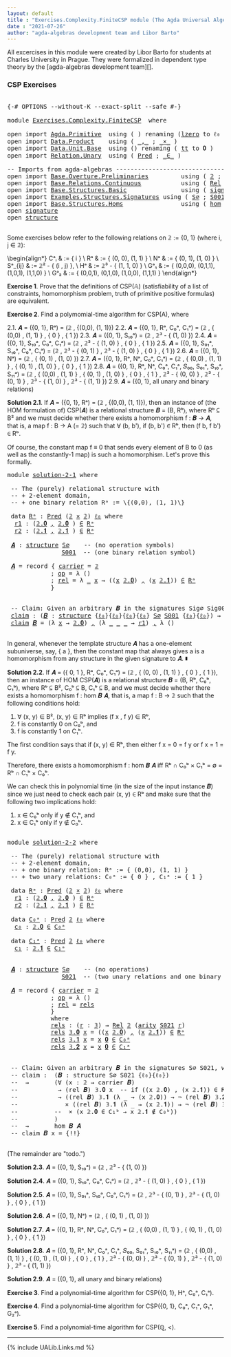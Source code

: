 ```yaml
---
layout: default
title : "Exercises.Complexity.FiniteCSP module (The Agda Universal Algebra Library)"
date : "2021-07-26"
author: "agda-algebras development team and Libor Barto"
---
```


All excercises in this module were created by Libor Barto for students at Charles University in Prague. They were formalized in dependent type theory by the [agda-algebras development team][].

### CSP Exercises

<pre class="Agda">

<a id="415" class="Symbol">{-#</a> <a id="419" class="Keyword">OPTIONS</a> <a id="427" class="Pragma">--without-K</a> <a id="439" class="Pragma">--exact-split</a> <a id="453" class="Pragma">--safe</a> <a id="460" class="Symbol">#-}</a>

<a id="465" class="Keyword">module</a> <a id="472" href="Exercises.Complexity.FiniteCSP.html" class="Module">Exercises.Complexity.FiniteCSP</a>  <a id="504" class="Keyword">where</a>

<a id="511" class="Keyword">open</a> <a id="516" class="Keyword">import</a> <a id="523" href="Agda.Primitive.html" class="Module">Agda.Primitive</a>  <a id="539" class="Keyword">using</a> <a id="545" class="Symbol">(</a> <a id="547" class="Symbol">)</a> <a id="549" class="Keyword">renaming</a> <a id="558" class="Symbol">(</a><a id="559" href="Agda.Primitive.html#764" class="Primitive">lzero</a> <a id="565" class="Symbol">to</a> <a id="568" class="Primitive">ℓ₀</a> <a id="571" class="Symbol">)</a>
<a id="573" class="Keyword">open</a> <a id="578" class="Keyword">import</a> <a id="585" href="Data.Product.html" class="Module">Data.Product</a>    <a id="601" class="Keyword">using</a> <a id="607" class="Symbol">(</a> <a id="609" href="Agda.Builtin.Sigma.html#236" class="InductiveConstructor Operator">_,_</a> <a id="613" class="Symbol">;</a> <a id="615" href="Data.Product.html#1167" class="Function Operator">_×_</a> <a id="619" class="Symbol">)</a>
<a id="621" class="Keyword">open</a> <a id="626" class="Keyword">import</a> <a id="633" href="Data.Unit.Base.html" class="Module">Data.Unit.Base</a>  <a id="649" class="Keyword">using</a> <a id="655" class="Symbol">()</a> <a id="658" class="Keyword">renaming</a> <a id="667" class="Symbol">(</a> <a id="669" href="Agda.Builtin.Unit.html#201" class="InductiveConstructor">tt</a> <a id="672" class="Symbol">to</a> <a id="675" class="InductiveConstructor">𝟎</a> <a id="677" class="Symbol">)</a>
<a id="679" class="Keyword">open</a> <a id="684" class="Keyword">import</a> <a id="691" href="Relation.Unary.html" class="Module">Relation.Unary</a>  <a id="707" class="Keyword">using</a> <a id="713" class="Symbol">(</a> <a id="715" href="Relation.Unary.html#1101" class="Function">Pred</a> <a id="720" class="Symbol">;</a> <a id="722" href="Relation.Unary.html#1523" class="Function Operator">_∈_</a> <a id="726" class="Symbol">)</a>

<a id="729" class="Comment">-- Imports from agda-algebras --------------------------------------------------------------</a>
<a id="822" class="Keyword">open</a> <a id="827" class="Keyword">import</a> <a id="834" href="Base.Overture.Preliminaries.html" class="Module">Base.Overture.Preliminaries</a>         <a id="870" class="Keyword">using</a> <a id="876" class="Symbol">(</a> <a id="878" href="Base.Overture.Preliminaries.html#3766" class="Datatype">𝟚</a> <a id="880" class="Symbol">;</a> <a id="882" href="Base.Overture.Preliminaries.html#3863" class="Datatype">𝟛</a> <a id="884" class="Symbol">)</a>
<a id="886" class="Keyword">open</a> <a id="891" class="Keyword">import</a> <a id="898" href="Base.Relations.Continuous.html" class="Module">Base.Relations.Continuous</a>           <a id="934" class="Keyword">using</a> <a id="940" class="Symbol">(</a> <a id="942" href="Base.Relations.Continuous.html#3942" class="Function">Rel</a> <a id="946" class="Symbol">)</a>
<a id="948" class="Keyword">open</a> <a id="953" class="Keyword">import</a> <a id="960" href="Base.Structures.Basic.html" class="Module">Base.Structures.Basic</a>               <a id="996" class="Keyword">using</a> <a id="1002" class="Symbol">(</a> <a id="1004" href="Base.Structures.Basic.html#1264" class="Record">signature</a> <a id="1014" class="Symbol">;</a> <a id="1016" href="Base.Structures.Basic.html#1598" class="Record">structure</a> <a id="1026" class="Symbol">)</a>
<a id="1028" class="Keyword">open</a> <a id="1033" class="Keyword">import</a> <a id="1040" href="Examples.Structures.Signatures.html" class="Module">Examples.Structures.Signatures</a> <a id="1071" class="Keyword">using</a> <a id="1077" class="Symbol">(</a> <a id="1079" href="Examples.Structures.Signatures.html#710" class="Function">S∅</a> <a id="1082" class="Symbol">;</a> <a id="1084" href="Examples.Structures.Signatures.html#1038" class="Function">S001</a> <a id="1089" class="Symbol">;</a> <a id="1091" href="Examples.Structures.Signatures.html#1293" class="Function">S021</a><a id="1095" class="Symbol">)</a>
<a id="1097" class="Keyword">open</a> <a id="1102" class="Keyword">import</a> <a id="1109" href="Base.Structures.Homs.html" class="Module">Base.Structures.Homs</a>                <a id="1145" class="Keyword">using</a> <a id="1151" class="Symbol">(</a> <a id="1153" href="Base.Structures.Homs.html#2869" class="Function">hom</a> <a id="1157" class="Symbol">)</a>
<a id="1159" class="Keyword">open</a> <a id="1164" href="Base.Structures.Basic.html#1264" class="Module">signature</a>
<a id="1174" class="Keyword">open</a> <a id="1179" href="Base.Structures.Basic.html#1598" class="Module">structure</a>

</pre>

Some exercises below refer to the following relations on 𝟚 := \{0, 1\} (where i, j ∈ 𝟚):

\begin{align*}
 Cᵃᵢ    & := \{ i \}                             \\
 Rᵃ    & := \{ (0, 0), (1, 1) \}                 \\
 Nᵃ    & := \{ (0, 1), (1, 0) \}                  \\
 Sᵃ_{ij}  & := 𝟚² - \{ (i , j) \},                    \\
 Hᵃ    & := 𝟚³ - \{ (1, 1, 0) \}                 \\
 Gᵃ₁   & := \{ (0,0,0), (0,1,1), (1,0,1), (1,1,0) \} \\
 Gᵃ₂   & := \{ (0,0,1), (0,1,0), (1,0,0), (1,1,1) \}
\end{align*}


**Exercise 1**. Prove that the definitions of CSP(𝔸) (satisfiability of a list of constraints, homomorphism   problem, truth of primitive positive formulas) are equivalent.


**Exercise 2**. Find a polymomial-time algorithm for CSP(A), where

2.1. 𝑨 = ({0, 1}, Rᵃ) = (𝟚 , \{(0,0), (1, 1)\})
2.2. 𝑨 = ({0, 1}, Rᵃ, C₀ᵃ, C₁ᵃ) = (𝟚 , \{ (0,0) , (1, 1) \} , \{ 0 \} , \{ 1 \})
2.3. 𝑨 = ({0, 1}, S₁₀ᵃ) = (𝟚 , 𝟚³ - \{ (1, 0) \})
2.4. 𝑨 = ({0, 1}, S₁₀ᵃ, C₀ᵃ, C₁ᵃ) = (𝟚 , 𝟚³ - \{ (1, 0) \} , \{ 0 \} , \{ 1 \})
2.5. 𝑨 = ({0, 1}, S₀₁ᵃ, S₁₀ᵃ, C₀ᵃ, C₁ᵃ) = (𝟚 , 𝟚³ - \{ (0, 1) \} , 𝟚³ - \{ (1, 0) \} , \{ 0 \} , \{ 1 \})
2.6. 𝑨 = ({0, 1}, Nᵃ) = (𝟚 , \{ (0, 1) , (1, 0) \})
2.7. 𝑨 = ({0, 1}, Rᵃ, Nᵃ, C₀ᵃ, C₁ᵃ) = (𝟚 , \{ (0,0) , (1, 1) \} , \{ (0, 1) , (1, 0) \} , \{ 0 \} , \{ 1 \})
2.8. 𝑨 = ({0, 1}, Rᵃ, Nᵃ, C₀ᵃ, C₁ᵃ, 𝑆₀₀, S₀₁ᵃ, S₁₀ᵃ, S₁₁ᵃ) = (𝟚 , \{ (0,0) , (1, 1) \} , \{ (0, 1) , (1, 0) \} , \{ 0 \} , \{ 1 \} , 𝟚³ - \{ (0, 0) \} , 𝟚³ - \{ (0, 1) \} , 𝟚³ - \{ (1, 0) \} , 𝟚³ - \{ (1, 1) \})
2.9. 𝑨 = ({0, 1}, all unary and binary relations)



**Solution 2.1**. If 𝑨 = ({0, 1}, Rᵃ) = (𝟚 , \{(0,0), (1, 1)\}), then an instance of (the HOM
formulation of) CSP(𝑨) is a relational structure 𝑩 = (B, Rᵇ⟩, where Rᵇ ⊆ B² and we must decide
whether there exists a homomorphism f : 𝑩 → 𝑨, that is, a map f : B → A (= 𝟚) such that
∀ (b, b'), if (b, b') ∈ Rᵇ, then (f b, f b') ∈ Rᵇ.

Of course, the constant map f ≡ 0 that sends every element of B to 0 (as well as the
constantly-1 map) is such a homomorphism.  Let's prove this formally.

<pre class="Agda">
<a id="3229" class="Keyword">module</a> <a id="solution-2-1"></a><a id="3236" href="Exercises.Complexity.FiniteCSP.html#3236" class="Module">solution-2-1</a> <a id="3249" class="Keyword">where</a>

 <a id="3257" class="Comment">-- The (purely) relational structure with</a>
 <a id="3300" class="Comment">-- + 2-element domain,</a>
 <a id="3324" class="Comment">-- + one binary relation Rᵃ := \{(0,0), (1, 1)\}</a>

 <a id="3375" class="Keyword">data</a> <a id="solution-2-1.Rᵃ"></a><a id="3380" href="Exercises.Complexity.FiniteCSP.html#3380" class="Datatype">Rᵃ</a> <a id="3383" class="Symbol">:</a> <a id="3385" href="Relation.Unary.html#1101" class="Function">Pred</a> <a id="3390" class="Symbol">(</a><a id="3391" href="Base.Overture.Preliminaries.html#3766" class="Datatype">𝟚</a> <a id="3393" href="Data.Product.html#1167" class="Function Operator">×</a> <a id="3395" href="Base.Overture.Preliminaries.html#3766" class="Datatype">𝟚</a><a id="3396" class="Symbol">)</a> <a id="3398" href="Exercises.Complexity.FiniteCSP.html#568" class="Primitive">ℓ₀</a> <a id="3401" class="Keyword">where</a>
  <a id="solution-2-1.Rᵃ.r1"></a><a id="3409" href="Exercises.Complexity.FiniteCSP.html#3409" class="InductiveConstructor">r1</a> <a id="3412" class="Symbol">:</a> <a id="3414" class="Symbol">(</a><a id="3415" href="Base.Overture.Preliminaries.html#3816" class="InductiveConstructor">𝟚.𝟎</a> <a id="3419" href="Agda.Builtin.Sigma.html#236" class="InductiveConstructor Operator">,</a> <a id="3421" href="Base.Overture.Preliminaries.html#3816" class="InductiveConstructor">𝟚.𝟎</a> <a id="3425" class="Symbol">)</a> <a id="3427" href="Relation.Unary.html#1523" class="Function Operator">∈</a> <a id="3429" href="Exercises.Complexity.FiniteCSP.html#3380" class="Datatype">Rᵃ</a>
  <a id="solution-2-1.Rᵃ.r2"></a><a id="3434" href="Exercises.Complexity.FiniteCSP.html#3434" class="InductiveConstructor">r2</a> <a id="3437" class="Symbol">:</a> <a id="3439" class="Symbol">(</a><a id="3440" href="Base.Overture.Preliminaries.html#3825" class="InductiveConstructor">𝟚.𝟏</a> <a id="3444" href="Agda.Builtin.Sigma.html#236" class="InductiveConstructor Operator">,</a> <a id="3446" href="Base.Overture.Preliminaries.html#3825" class="InductiveConstructor">𝟚.𝟏</a> <a id="3450" class="Symbol">)</a> <a id="3452" href="Relation.Unary.html#1523" class="Function Operator">∈</a> <a id="3454" href="Exercises.Complexity.FiniteCSP.html#3380" class="Datatype">Rᵃ</a>

 <a id="solution-2-1.𝑨"></a><a id="3459" href="Exercises.Complexity.FiniteCSP.html#3459" class="Function">𝑨</a> <a id="3461" class="Symbol">:</a> <a id="3463" href="Base.Structures.Basic.html#1598" class="Record">structure</a> <a id="3473" href="Examples.Structures.Signatures.html#710" class="Function">S∅</a>    <a id="3479" class="Comment">-- (no operation symbols)</a>
               <a id="3520" href="Examples.Structures.Signatures.html#1038" class="Function">S001</a>  <a id="3526" class="Comment">-- (one binary relation symbol)</a>

 <a id="3560" href="Exercises.Complexity.FiniteCSP.html#3459" class="Function">𝑨</a> <a id="3562" class="Symbol">=</a> <a id="3564" class="Keyword">record</a> <a id="3571" class="Symbol">{</a> <a id="3573" href="Base.Structures.Basic.html#1750" class="Field">carrier</a> <a id="3581" class="Symbol">=</a> <a id="3583" href="Base.Overture.Preliminaries.html#3766" class="Datatype">𝟚</a>
            <a id="3597" class="Symbol">;</a> <a id="3599" href="Base.Structures.Basic.html#1769" class="Field">op</a> <a id="3602" class="Symbol">=</a> <a id="3604" class="Symbol">λ</a> <a id="3606" class="Symbol">()</a>
            <a id="3621" class="Symbol">;</a> <a id="3623" href="Base.Structures.Basic.html#1853" class="Field">rel</a> <a id="3627" class="Symbol">=</a> <a id="3629" class="Symbol">λ</a> <a id="3631" href="Exercises.Complexity.FiniteCSP.html#3631" class="Bound">_</a> <a id="3633" href="Exercises.Complexity.FiniteCSP.html#3633" class="Bound">x</a> <a id="3635" class="Symbol">→</a> <a id="3637" class="Symbol">((</a><a id="3639" href="Exercises.Complexity.FiniteCSP.html#3633" class="Bound">x</a> <a id="3641" href="Base.Overture.Preliminaries.html#3816" class="InductiveConstructor">𝟚.𝟎</a><a id="3644" class="Symbol">)</a> <a id="3646" href="Agda.Builtin.Sigma.html#236" class="InductiveConstructor Operator">,</a> <a id="3648" class="Symbol">(</a><a id="3649" href="Exercises.Complexity.FiniteCSP.html#3633" class="Bound">x</a> <a id="3651" href="Base.Overture.Preliminaries.html#3825" class="InductiveConstructor">𝟚.𝟏</a><a id="3654" class="Symbol">))</a> <a id="3657" href="Relation.Unary.html#1523" class="Function Operator">∈</a> <a id="3659" href="Exercises.Complexity.FiniteCSP.html#3380" class="Datatype">Rᵃ</a>
            <a id="3674" class="Symbol">}</a>


 <a id="3679" class="Comment">-- Claim: Given an arbitrary 𝑩 in the signatures Sig∅ Sig001, we can construct a homomorphism from 𝑩 to 𝑨.</a>
 <a id="solution-2-1.claim"></a><a id="3787" href="Exercises.Complexity.FiniteCSP.html#3787" class="Function">claim</a> <a id="3793" class="Symbol">:</a> <a id="3795" class="Symbol">(</a><a id="3796" href="Exercises.Complexity.FiniteCSP.html#3796" class="Bound">𝑩</a> <a id="3798" class="Symbol">:</a> <a id="3800" href="Base.Structures.Basic.html#1598" class="Record">structure</a> <a id="3810" class="Symbol">{</a><a id="3811" href="Exercises.Complexity.FiniteCSP.html#568" class="Primitive">ℓ₀</a><a id="3813" class="Symbol">}{</a><a id="3815" href="Exercises.Complexity.FiniteCSP.html#568" class="Primitive">ℓ₀</a><a id="3817" class="Symbol">}{</a><a id="3819" href="Exercises.Complexity.FiniteCSP.html#568" class="Primitive">ℓ₀</a><a id="3821" class="Symbol">}{</a><a id="3823" href="Exercises.Complexity.FiniteCSP.html#568" class="Primitive">ℓ₀</a><a id="3825" class="Symbol">}</a> <a id="3827" href="Examples.Structures.Signatures.html#710" class="Function">S∅</a> <a id="3830" href="Examples.Structures.Signatures.html#1038" class="Function">S001</a> <a id="3835" class="Symbol">{</a><a id="3836" href="Exercises.Complexity.FiniteCSP.html#568" class="Primitive">ℓ₀</a><a id="3838" class="Symbol">}{</a><a id="3840" href="Exercises.Complexity.FiniteCSP.html#568" class="Primitive">ℓ₀</a><a id="3842" class="Symbol">})</a> <a id="3845" class="Symbol">→</a> <a id="3847" href="Base.Structures.Homs.html#2869" class="Function">hom</a> <a id="3851" href="Exercises.Complexity.FiniteCSP.html#3796" class="Bound">𝑩</a> <a id="3853" href="Exercises.Complexity.FiniteCSP.html#3459" class="Function">𝑨</a>
 <a id="3856" href="Exercises.Complexity.FiniteCSP.html#3787" class="Function">claim</a> <a id="3862" href="Exercises.Complexity.FiniteCSP.html#3862" class="Bound">𝑩</a> <a id="3864" class="Symbol">=</a> <a id="3866" class="Symbol">(λ</a> <a id="3869" href="Exercises.Complexity.FiniteCSP.html#3869" class="Bound">x</a> <a id="3871" class="Symbol">→</a> <a id="3873" href="Base.Overture.Preliminaries.html#3816" class="InductiveConstructor">𝟚.𝟎</a><a id="3876" class="Symbol">)</a> <a id="3878" href="Agda.Builtin.Sigma.html#236" class="InductiveConstructor Operator">,</a> <a id="3880" class="Symbol">(λ</a> <a id="3883" href="Exercises.Complexity.FiniteCSP.html#3883" class="Bound">_</a> <a id="3885" href="Exercises.Complexity.FiniteCSP.html#3885" class="Bound">_</a> <a id="3887" href="Exercises.Complexity.FiniteCSP.html#3887" class="Bound">_</a> <a id="3889" class="Symbol">→</a> <a id="3891" href="Exercises.Complexity.FiniteCSP.html#3409" class="InductiveConstructor">r1</a><a id="3893" class="Symbol">)</a> <a id="3895" href="Agda.Builtin.Sigma.html#236" class="InductiveConstructor Operator">,</a> <a id="3897" class="Symbol">λ</a> <a id="3899" class="Symbol">()</a>

</pre>

In general, whenever the template structure 𝑨 has a one-element subuniverse, say, \{ a \},
then the constant map that always gives a is a homomorphism from any structure in the given
signature to 𝑨. ∎



**Solution 2.2**. If 𝑨 = (\{ 0, 1 \}, Rᵃ, C₀ᵃ, C₁ᵃ) = (𝟚 , \{ (0, 0) , (1, 1) \} , \{ 0 \} , \{ 1 \}),
then an instance of HOM CSP(𝑨) is a relational structure 𝑩 = (B, Rᵇ, C₀ᵇ, C₁ᵇ), where
Rᵇ ⊆ B², C₀ᵇ ⊆ B, C₁ᵇ ⊆ B, and we must decide whether there exists a homomorphism
f : hom 𝑩 𝑨, that is, a map f : B → 𝟚 such that the following conditions hold:
 1. ∀ (x, y) ∈ B², (x, y) ∈ Rᵇ implies (f x , f y) ∈ Rᵇ,
 2. f is constantly 0 on C₀ᵇ, and
 3. f is constantly 1 on C₁ᵇ.

The first condition says that if (x, y) ∈ Rᵇ, then either f x = 0 = f y or f x = 1 = f y.

Therefore, there exists a homomorphism f : hom 𝑩 𝑨 iff Rᵇ ∩ C₀ᵇ × C₁ᵇ = ∅ = Rᵇ ∩ C₁ᵇ × C₀ᵇ.

We can check this in polynomial time (in the size of the input instance 𝑩) since we just need
to check each pair (x, y) ∈ Rᵇ and make sure that the following two implications hold:

 1.  x ∈ C₀ᵇ  only if  y ∉ C₁ᵇ, and
 2.  x ∈ C₁ᵇ  only if  y ∉ C₀ᵇ.

<pre class="Agda">

<a id="5040" class="Keyword">module</a> <a id="solution-2-2"></a><a id="5047" href="Exercises.Complexity.FiniteCSP.html#5047" class="Module">solution-2-2</a> <a id="5060" class="Keyword">where</a>

 <a id="5068" class="Comment">-- The (purely) relational structure with</a>
 <a id="5111" class="Comment">-- + 2-element domain,</a>
 <a id="5135" class="Comment">-- + one binary relation: Rᵃ := { (0,0), (1, 1) }</a>
 <a id="5186" class="Comment">-- + two unary relations: C₀ᵃ := { 0 } , C₁ᵃ := { 1 }</a>

 <a id="5242" class="Keyword">data</a> <a id="solution-2-2.Rᵃ"></a><a id="5247" href="Exercises.Complexity.FiniteCSP.html#5247" class="Datatype">Rᵃ</a> <a id="5250" class="Symbol">:</a> <a id="5252" href="Relation.Unary.html#1101" class="Function">Pred</a> <a id="5257" class="Symbol">(</a><a id="5258" href="Base.Overture.Preliminaries.html#3766" class="Datatype">𝟚</a> <a id="5260" href="Data.Product.html#1167" class="Function Operator">×</a> <a id="5262" href="Base.Overture.Preliminaries.html#3766" class="Datatype">𝟚</a><a id="5263" class="Symbol">)</a> <a id="5265" href="Exercises.Complexity.FiniteCSP.html#568" class="Primitive">ℓ₀</a> <a id="5268" class="Keyword">where</a>
  <a id="solution-2-2.Rᵃ.r1"></a><a id="5276" href="Exercises.Complexity.FiniteCSP.html#5276" class="InductiveConstructor">r1</a> <a id="5279" class="Symbol">:</a> <a id="5281" class="Symbol">(</a><a id="5282" href="Base.Overture.Preliminaries.html#3816" class="InductiveConstructor">𝟚.𝟎</a> <a id="5286" href="Agda.Builtin.Sigma.html#236" class="InductiveConstructor Operator">,</a> <a id="5288" href="Base.Overture.Preliminaries.html#3816" class="InductiveConstructor">𝟚.𝟎</a> <a id="5292" class="Symbol">)</a> <a id="5294" href="Relation.Unary.html#1523" class="Function Operator">∈</a> <a id="5296" href="Exercises.Complexity.FiniteCSP.html#5247" class="Datatype">Rᵃ</a>
  <a id="solution-2-2.Rᵃ.r2"></a><a id="5301" href="Exercises.Complexity.FiniteCSP.html#5301" class="InductiveConstructor">r2</a> <a id="5304" class="Symbol">:</a> <a id="5306" class="Symbol">(</a><a id="5307" href="Base.Overture.Preliminaries.html#3825" class="InductiveConstructor">𝟚.𝟏</a> <a id="5311" href="Agda.Builtin.Sigma.html#236" class="InductiveConstructor Operator">,</a> <a id="5313" href="Base.Overture.Preliminaries.html#3825" class="InductiveConstructor">𝟚.𝟏</a> <a id="5317" class="Symbol">)</a> <a id="5319" href="Relation.Unary.html#1523" class="Function Operator">∈</a> <a id="5321" href="Exercises.Complexity.FiniteCSP.html#5247" class="Datatype">Rᵃ</a>

 <a id="5326" class="Keyword">data</a> <a id="solution-2-2.C₀ᵃ"></a><a id="5331" href="Exercises.Complexity.FiniteCSP.html#5331" class="Datatype">C₀ᵃ</a> <a id="5335" class="Symbol">:</a> <a id="5337" href="Relation.Unary.html#1101" class="Function">Pred</a> <a id="5342" href="Base.Overture.Preliminaries.html#3766" class="Datatype">𝟚</a> <a id="5344" href="Exercises.Complexity.FiniteCSP.html#568" class="Primitive">ℓ₀</a> <a id="5347" class="Keyword">where</a>
  <a id="solution-2-2.C₀ᵃ.c₀"></a><a id="5355" href="Exercises.Complexity.FiniteCSP.html#5355" class="InductiveConstructor">c₀</a> <a id="5358" class="Symbol">:</a> <a id="5360" href="Base.Overture.Preliminaries.html#3816" class="InductiveConstructor">𝟚.𝟎</a> <a id="5364" href="Relation.Unary.html#1523" class="Function Operator">∈</a> <a id="5366" href="Exercises.Complexity.FiniteCSP.html#5331" class="Datatype">C₀ᵃ</a>

 <a id="5372" class="Keyword">data</a> <a id="solution-2-2.C₁ᵃ"></a><a id="5377" href="Exercises.Complexity.FiniteCSP.html#5377" class="Datatype">C₁ᵃ</a> <a id="5381" class="Symbol">:</a> <a id="5383" href="Relation.Unary.html#1101" class="Function">Pred</a> <a id="5388" href="Base.Overture.Preliminaries.html#3766" class="Datatype">𝟚</a> <a id="5390" href="Exercises.Complexity.FiniteCSP.html#568" class="Primitive">ℓ₀</a> <a id="5393" class="Keyword">where</a>
  <a id="solution-2-2.C₁ᵃ.c₁"></a><a id="5401" href="Exercises.Complexity.FiniteCSP.html#5401" class="InductiveConstructor">c₁</a> <a id="5404" class="Symbol">:</a> <a id="5406" href="Base.Overture.Preliminaries.html#3825" class="InductiveConstructor">𝟚.𝟏</a> <a id="5410" href="Relation.Unary.html#1523" class="Function Operator">∈</a> <a id="5412" href="Exercises.Complexity.FiniteCSP.html#5377" class="Datatype">C₁ᵃ</a>


 <a id="solution-2-2.𝑨"></a><a id="5419" href="Exercises.Complexity.FiniteCSP.html#5419" class="Function">𝑨</a> <a id="5421" class="Symbol">:</a> <a id="5423" href="Base.Structures.Basic.html#1598" class="Record">structure</a> <a id="5433" href="Examples.Structures.Signatures.html#710" class="Function">S∅</a>    <a id="5439" class="Comment">-- (no operations)</a>
               <a id="5473" href="Examples.Structures.Signatures.html#1293" class="Function">S021</a>  <a id="5479" class="Comment">-- (two unary relations and one binary relation)</a>

 <a id="5530" href="Exercises.Complexity.FiniteCSP.html#5419" class="Function">𝑨</a> <a id="5532" class="Symbol">=</a> <a id="5534" class="Keyword">record</a> <a id="5541" class="Symbol">{</a> <a id="5543" href="Base.Structures.Basic.html#1750" class="Field">carrier</a> <a id="5551" class="Symbol">=</a> <a id="5553" href="Base.Overture.Preliminaries.html#3766" class="Datatype">𝟚</a>
            <a id="5567" class="Symbol">;</a> <a id="5569" href="Base.Structures.Basic.html#1769" class="Field">op</a> <a id="5572" class="Symbol">=</a> <a id="5574" class="Symbol">λ</a> <a id="5576" class="Symbol">()</a>
            <a id="5591" class="Symbol">;</a> <a id="5593" href="Base.Structures.Basic.html#1853" class="Field">rel</a> <a id="5597" class="Symbol">=</a> <a id="5599" href="Exercises.Complexity.FiniteCSP.html#5648" class="Function">rels</a>
            <a id="5616" class="Symbol">}</a>
            <a id="5630" class="Keyword">where</a>
            <a id="5648" href="Exercises.Complexity.FiniteCSP.html#5648" class="Function">rels</a> <a id="5653" class="Symbol">:</a> <a id="5655" class="Symbol">(</a><a id="5656" href="Exercises.Complexity.FiniteCSP.html#5656" class="Bound">r</a> <a id="5658" class="Symbol">:</a> <a id="5660" href="Base.Overture.Preliminaries.html#3863" class="Datatype">𝟛</a><a id="5661" class="Symbol">)</a> <a id="5663" class="Symbol">→</a> <a id="5665" href="Base.Relations.Continuous.html#3942" class="Function">Rel</a> <a id="5669" href="Base.Overture.Preliminaries.html#3766" class="Datatype">𝟚</a> <a id="5671" class="Symbol">(</a><a id="5672" href="Base.Structures.Basic.html#1343" class="Field">arity</a> <a id="5678" href="Examples.Structures.Signatures.html#1293" class="Function">S021</a> <a id="5683" href="Exercises.Complexity.FiniteCSP.html#5656" class="Bound">r</a><a id="5684" class="Symbol">)</a>
            <a id="5698" href="Exercises.Complexity.FiniteCSP.html#5648" class="Function">rels</a> <a id="5703" href="Base.Overture.Preliminaries.html#3882" class="InductiveConstructor">𝟛.𝟎</a> <a id="5707" href="Exercises.Complexity.FiniteCSP.html#5707" class="Bound">x</a> <a id="5709" class="Symbol">=</a> <a id="5711" class="Symbol">((</a><a id="5713" href="Exercises.Complexity.FiniteCSP.html#5707" class="Bound">x</a> <a id="5715" href="Base.Overture.Preliminaries.html#3816" class="InductiveConstructor">𝟚.𝟎</a><a id="5718" class="Symbol">)</a> <a id="5720" href="Agda.Builtin.Sigma.html#236" class="InductiveConstructor Operator">,</a> <a id="5722" class="Symbol">(</a><a id="5723" href="Exercises.Complexity.FiniteCSP.html#5707" class="Bound">x</a> <a id="5725" href="Base.Overture.Preliminaries.html#3825" class="InductiveConstructor">𝟚.𝟏</a><a id="5728" class="Symbol">))</a> <a id="5731" href="Relation.Unary.html#1523" class="Function Operator">∈</a> <a id="5733" href="Exercises.Complexity.FiniteCSP.html#5247" class="Datatype">Rᵃ</a>
            <a id="5748" href="Exercises.Complexity.FiniteCSP.html#5648" class="Function">rels</a> <a id="5753" href="Base.Overture.Preliminaries.html#3891" class="InductiveConstructor">𝟛.𝟏</a> <a id="5757" href="Exercises.Complexity.FiniteCSP.html#5757" class="Bound">x</a> <a id="5759" class="Symbol">=</a> <a id="5761" href="Exercises.Complexity.FiniteCSP.html#5757" class="Bound">x</a> <a id="5763" href="Exercises.Complexity.FiniteCSP.html#675" class="InductiveConstructor">𝟎</a> <a id="5765" href="Relation.Unary.html#1523" class="Function Operator">∈</a> <a id="5767" href="Exercises.Complexity.FiniteCSP.html#5331" class="Datatype">C₀ᵃ</a>
            <a id="5783" href="Exercises.Complexity.FiniteCSP.html#5648" class="Function">rels</a> <a id="5788" href="Base.Overture.Preliminaries.html#3900" class="InductiveConstructor">𝟛.𝟐</a> <a id="5792" href="Exercises.Complexity.FiniteCSP.html#5792" class="Bound">x</a> <a id="5794" class="Symbol">=</a> <a id="5796" href="Exercises.Complexity.FiniteCSP.html#5792" class="Bound">x</a> <a id="5798" href="Exercises.Complexity.FiniteCSP.html#675" class="InductiveConstructor">𝟎</a> <a id="5800" href="Relation.Unary.html#1523" class="Function Operator">∈</a> <a id="5802" href="Exercises.Complexity.FiniteCSP.html#5377" class="Datatype">C₁ᵃ</a>


 <a id="5809" class="Comment">-- Claim: Given an arbitrary 𝑩 in the signatures S∅ S021, we can construct a homomorphism from 𝑩 to 𝑨.</a>
 <a id="5913" class="Comment">-- claim :  (𝑩 : structure S∅ S021 {ℓ₀}{ℓ₀})</a>
 <a id="5959" class="Comment">--  →       (∀ (x : 𝟚 → carrier 𝑩)</a>
 <a id="5995" class="Comment">--           → (rel 𝑩) 𝟛.𝟎 x  -- if ((x 𝟚.𝟎) , (x 𝟚.𝟏)) ∈ Rᵇ, then...</a>
 <a id="6066" class="Comment">--           → ((rel 𝑩) 𝟛.𝟏 (λ _ → (x 𝟚.𝟎)) → ¬ (rel 𝑩) 𝟛.𝟐 (λ _ → (x 𝟚.𝟏)))</a>
 <a id="6144" class="Comment">--             × ((rel 𝑩) 𝟛.𝟏 (λ _ → (x 𝟚.𝟏)) → ¬ (rel 𝑩) 𝟛.𝟐 (λ _ → (x 𝟚.𝟎)))</a>
 <a id="6224" class="Comment">--          --  × (x 𝟚.𝟎 ∈ C₁ᵇ → x 𝟚.𝟏 ∉ C₀ᵇ))</a>
 <a id="6272" class="Comment">--          )</a>
 <a id="6287" class="Comment">--  →       hom 𝑩 𝑨</a>
 <a id="6308" class="Comment">-- claim 𝑩 x = {!!}</a>

</pre>


(The remainder are "todo.")

**Solution 2.3**. 𝑨 = ({0, 1}, S₁₀ᵃ) = (𝟚 , 𝟚³ - \{ (1, 0) \})

**Solution 2.4**. 𝑨 = ({0, 1}, S₁₀ᵃ, C₀ᵃ, C₁ᵃ) = (𝟚 , 𝟚³ - \{ (1, 0) \} , \{ 0 \} , \{ 1 \})

**Solution 2.5**. 𝑨 = ({0, 1}, S₀₁ᵃ, S₁₀ᵃ, C₀ᵃ, C₁ᵃ) = (𝟚 , 𝟚³ - \{ (0, 1) \} , 𝟚³ - \{ (1, 0) \} , \{ 0 \} , \{ 1 \})

**Solution 2.6**. 𝑨 = ({0, 1}, Nᵃ) = (𝟚 , \{ (0, 1) , (1, 0) \})

**Solution 2.7**. 𝑨 = ({0, 1}, Rᵃ, Nᵃ, C₀ᵃ, C₁ᵃ) = (𝟚 , \{ (0,0) , (1, 1) \} , \{ (0, 1) , (1, 0) \} , \{ 0 \} , \{ 1 \})

**Solution 2.8**. 𝑨 = ({0, 1}, Rᵃ, Nᵃ, C₀ᵃ, C₁ᵃ, 𝑆₀₀, S₀₁ᵃ, S₁₀ᵃ, S₁₁ᵃ) = (𝟚 , \{ (0,0) , (1, 1) \} , \{ (0, 1) , (1, 0) \} , \{ 0 \} , \{ 1 \} , 𝟚³ - \{ (0, 0) \} , 𝟚³ - \{ (0, 1) \} , 𝟚³ - \{ (1, 0) \} , 𝟚³ - \{ (1, 1) \})

**Solution 2.9**. 𝑨 = ({0, 1}, all unary and binary relations)


**Exercise 3**. Find a polynomial-time algorithm for CSP({0, 1}, Hᵃ, C₀ᵃ, C₁ᵃ).

**Exercise 4**. Find a polynomial-time algorithm for CSP({0, 1}, C₀ᵃ, C₁ᵃ, G₁ᵃ, G₂ᵃ).

**Exercise 5**. Find a polynomial-time algorithm for CSP(ℚ, <).

--------------------------------

{% include UALib.Links.md %}


